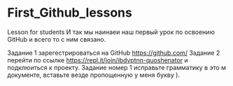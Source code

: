 # First_Github_lessons
Lesson for students
И так мы наинаеи наш первый урок по освоению GitHub и всего то с ним связано.

Задание 1 зарегестрироваться на GitHub https://github.com/
Задание 2 перейти по ссылке https://repl.it/join/ibdvptnn-quoshenator и подклюиться к проекту.
Задание номер 1 исправьте грамматику в это м документе, вставьте везде пропощенную у меня букву ).
